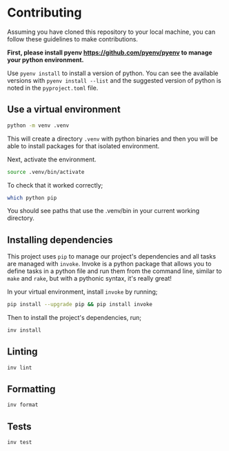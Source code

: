 # Contributing

Assuming you have cloned this repository to your local machine, you can follow these guidelines to make contributions.

**First, please install pyenv https://github.com/pyenv/pyenv to manage your python environment.**

Use `pyenv install` to install a version of python. You can see the available versions with `pyenv install --list` and the suggested version of python is noted in the `pyproject.toml` file.

## Use a virtual environment

```sh
python -m venv .venv
```

This will create a directory `.venv` with python binaries and then you will be able to install packages for that isolated environment.

Next, activate the environment.

```sh
source .venv/bin/activate
```

To check that it worked correctly;

```sh
which python pip
```

You should see paths that use the .venv/bin in your current working directory.

## Installing dependencies

This project uses `pip` to manage our project's dependencies and all tasks are managed with `invoke`. Invoke is a python package that allows you to define tasks in a python file and run them from the command line, similar to `make` and `rake`, but with a pythonic syntax, it's really great!

In your virtual environment, install `invoke` by running;

```sh
pip install --upgrade pip && pip install invoke
```

Then to install the project's dependencies, run;

```sh
inv install
```

## Linting

```sh
inv lint
```

## Formatting

```sh
inv format
```

## Tests

```sh
inv test
```
